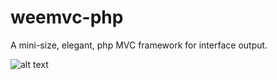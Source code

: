 # weemvc-php
A mini-size, elegant, php MVC framework for interface output.

![alt text](https://raw.githubusercontent.com/ibio/weemvc-php/master/weemvc-php.png "WeeMVC-PHP")
